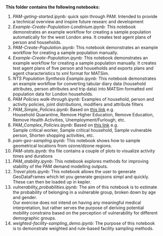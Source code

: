 **This folder contains the following notebooks:**

1.  *PAM-geting-started.ipynb:* quick spin through PAM. Intended to provide a technical overview and inspire future researc and development
2.  *Example-Create-Population-Londinium.ipynb:* This notebook demonstrates an example workflow for creating a sample population automatically for the west London area. It creates test agent plans of person and households.
3.  *PAM-Create-Population.ipynb:* This notebook demonstrates an example workflow for creating a sample population manually.
4.  *Example-Create-Population.ipynb:* This notebook demonstrates an example workflow for creating a sample population manually. It creates test agent plans of five person and households and exports plans and agent characteristics to xml format for MATSim.
5.  *NTS Population Synthesis Example.ipynb:* This notebook demonstrates an example workflow for converting tabular diary data (household attributes, person attributes and trip data) into MATSim formatted xml population data for London households.
6.  *PAM Policies walk-through.ipynb:* Examples of household, person and activity policies, joint distributions, modifiers amd attribute filters
7. *PAM_Simple_Policies.ipynb*: Based on [this link](https://docs.google.com/spreadsheets/d/1FQMa7dLe2cv1NEZnbu5cZo3v07tKXINwvOaLQYoEp-M/edit#gid=0) e.g.<br/> Household Quarantine, Remove Higher Education, Remove Education, Remove Health Activities, Unemployment/Furlough, etc.
8. *PAM_Complex_Policies.ipynb*: Based on [this link](https://docs.google.com/spreadsheets/d/1FQMa7dLe2cv1NEZnbu5cZo3v07tKXINwvOaLQYoEp-M/edit#gid=0) e.g. <br/> Sample critical worker, Sample critical household, Sample vulnerable person, Shorten shopping activities, etc.
9.  *pam-geo-sampling.ipynb:* This notebook shows how to sample geometrical locations from ozone/dzone regions.
10.  *PAM-stats.ipynb:* ths file contains a couple of plots to visualize activity times and durations
11. *PAM_stability.ipynb:* This notebook explores methods for improving stability of the PAM demand modelling outputs.
12. *Travel plots.ipynb:* This notebook allows the user to generate GeoDataFrames which let you generate geojsons simpl and quickly. These can then be loaded up in kepler.
13. *vulnerability_probabilities.ipynb:* The aim of this notebook is to estimate the probability of belonging in a vulnerable group, broken down by age and gender. <br/> Our exercise does not intend on having any meaningful medical interpretation, but rather serves the purpose of deriving potential mobility constrains based on the perception of vulnerability for different demographic groups.
14. *weighted-facility-sampling_demo.ipynb:* The purpose of this notebook is to demonstrate weighted and rule-based facility sampling methods.
